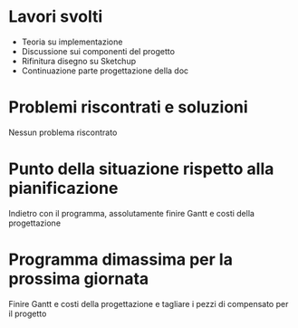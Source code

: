 # Lavori svolti

- Teoria su implementazione
- Discussione sui componenti del progetto
- Rifinitura disegno su Sketchup
- Continuazione parte progettazione della doc

# Problemi riscontrati e soluzioni

Nessun problema riscontrato

# Punto della situazione rispetto alla pianificazione

Indietro con il programma, assolutamente finire Gantt e costi della progettazione

# Programma dimassima per la prossima giornata

Finire Gantt e costi della progettazione e tagliare i pezzi di compensato per il progetto